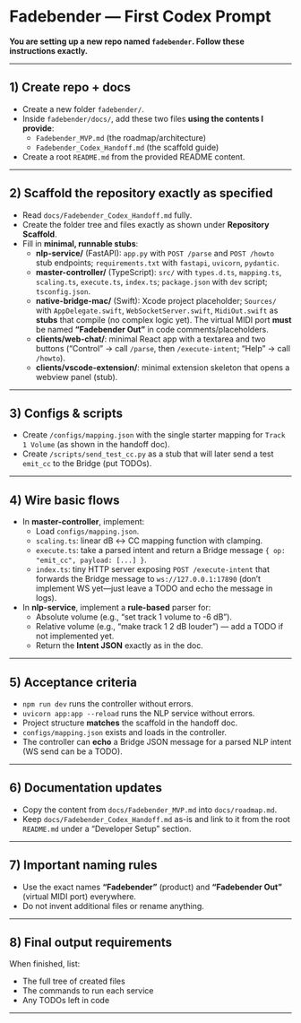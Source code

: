 # Fadebender — First Codex Prompt

**You are setting up a new repo named `fadebender`. Follow these instructions exactly.**

---

## 1) Create repo + docs

- Create a new folder `fadebender/`.
- Inside `fadebender/docs/`, add these two files **using the contents I provide**:
  - `Fadebender_MVP.md` (the roadmap/architecture)
  - `Fadebender_Codex_Handoff.md` (the scaffold guide)
- Create a root `README.md` from the provided README content.

---

## 2) Scaffold the repository exactly as specified

- Read `docs/Fadebender_Codex_Handoff.md` fully.
- Create the folder tree and files exactly as shown under **Repository Scaffold**.
- Fill in **minimal, runnable stubs**:
  - **nlp-service/** (FastAPI): `app.py` with `POST /parse` and `POST /howto` stub endpoints; `requirements.txt` with `fastapi`, `uvicorn`, `pydantic`.
  - **master-controller/** (TypeScript): `src/` with `types.d.ts`, `mapping.ts`, `scaling.ts`, `execute.ts`, `index.ts`; `package.json` with `dev` script; `tsconfig.json`.
  - **native-bridge-mac/** (Swift): Xcode project placeholder; `Sources/` with `AppDelegate.swift`, `WebSocketServer.swift`, `MidiOut.swift` as **stubs** that compile (no complex logic yet). The virtual MIDI port **must** be named **“Fadebender Out”** in code comments/placeholders.
  - **clients/web-chat/**: minimal React app with a textarea and two buttons (“Control” → call `/parse`, then `/execute-intent`; “Help” → call `/howto`).
  - **clients/vscode-extension/**: minimal extension skeleton that opens a webview panel (stub).

---

## 3) Configs & scripts

- Create `/configs/mapping.json` with the single starter mapping for `Track 1 Volume` (as shown in the handoff doc).
- Create `/scripts/send_test_cc.py` as a stub that will later send a test `emit_cc` to the Bridge (put TODOs).

---

## 4) Wire basic flows

- In **master-controller**, implement:
  - Load `configs/mapping.json`.
  - `scaling.ts`: linear dB ↔ CC mapping function with clamping.
  - `execute.ts`: take a parsed intent and return a Bridge message `{ op: "emit_cc", payload: [...] }`.
  - `index.ts`: tiny HTTP server exposing `POST /execute-intent` that forwards the Bridge message to `ws://127.0.0.1:17890` (don’t implement WS yet—just leave a TODO and echo the message in logs).
- In **nlp-service**, implement a **rule-based** parser for:
  - Absolute volume (e.g., “set track 1 volume to -6 dB”).
  - Relative volume (e.g., “make track 1 2 dB louder”) — add a TODO if not implemented yet.
  - Return the **Intent JSON** exactly as in the doc.

---

## 5) Acceptance criteria

- `npm run dev` runs the controller without errors.
- `uvicorn app:app --reload` runs the NLP service without errors.
- Project structure **matches** the scaffold in the handoff doc.
- `configs/mapping.json` exists and loads in the controller.
- The controller can **echo** a Bridge JSON message for a parsed NLP intent (WS send can be a TODO).

---

## 6) Documentation updates

- Copy the content from `docs/Fadebender_MVP.md` into `docs/roadmap.md`.
- Keep `docs/Fadebender_Codex_Handoff.md` as-is and link to it from the root `README.md` under a “Developer Setup” section.

---

## 7) Important naming rules

- Use the exact names **“Fadebender”** (product) and **“Fadebender Out”** (virtual MIDI port) everywhere.
- Do not invent additional files or rename anything.

---

## 8) Final output requirements

When finished, list:  
- The full tree of created files  
- The commands to run each service  
- Any TODOs left in code  

---
